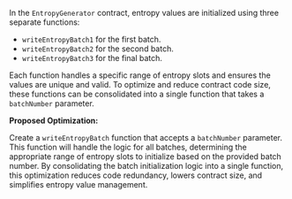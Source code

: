 In the `EntropyGenerator` contract, entropy values are initialized using three separate functions:
- `writeEntropyBatch1` for the first batch.
- `writeEntropyBatch2` for the second batch.
- `writeEntropyBatch3` for the final batch.

Each function handles a specific range of entropy slots and ensures the values are unique and valid. To optimize and reduce contract code size, these functions can be consolidated into a single function that takes a `batchNumber` parameter.

**Proposed Optimization:**

Create a `writeEntropyBatch` function that accepts a `batchNumber` parameter. This function will handle the logic for all batches, determining the appropriate range of entropy slots to initialize based on the provided batch number. By consolidating the batch initialization logic into a single function, this optimization reduces code redundancy, lowers contract size, and simplifies entropy value management.
